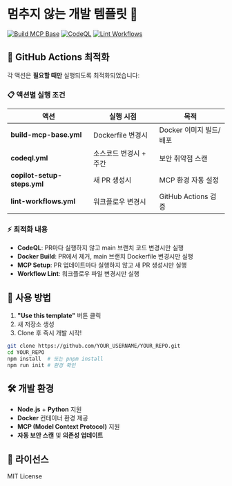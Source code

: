 # 멈추지 않는 개발 템플릿 🚀

[![Build MCP Base](https://github.com/tjqjaqhd/Dev/actions/workflows/build-mcp-base.yml/badge.svg)](https://github.com/tjqjaqhd/Dev/actions/workflows/build-mcp-base.yml)
[![CodeQL](https://github.com/tjqjaqhd/Dev/actions/workflows/codeql.yml/badge.svg)](https://github.com/tjqjaqhd/Dev/actions/workflows/codeql.yml)
[![Lint Workflows](https://github.com/tjqjaqhd/Dev/actions/workflows/lint-workflows.yml/badge.svg)](https://github.com/tjqjaqhd/Dev/actions/workflows/lint-workflows.yml)

## 🎯 GitHub Actions 최적화

각 액션은 **필요할 때만** 실행되도록 최적화되었습니다:

### 📋 액션별 실행 조건

| 액션 | 실행 시점 | 목적 |
|-----|---------|-----|
| **build-mcp-base.yml** | Dockerfile 변경시 | Docker 이미지 빌드/배포 |
| **codeql.yml** | 소스코드 변경시 + 주간 | 보안 취약점 스캔 |
| **copilot-setup-steps.yml** | 새 PR 생성시 | MCP 환경 자동 설정 |
| **lint-workflows.yml** | 워크플로우 변경시 | GitHub Actions 검증 |

### ⚡ 최적화 내용

- **CodeQL**: PR마다 실행하지 않고 main 브랜치 코드 변경시만 실행
- **Docker Build**: PR에서 제거, main 브랜치 Dockerfile 변경시만 실행  
- **MCP Setup**: PR 업데이트마다 실행하지 않고 새 PR 생성시만 실행
- **Workflow Lint**: 워크플로우 파일 변경시만 실행

## 🚀 사용 방법

1. **"Use this template"** 버튼 클릭
2. 새 저장소 생성
3. Clone 후 즉시 개발 시작!

```bash
git clone https://github.com/YOUR_USERNAME/YOUR_REPO.git
cd YOUR_REPO
npm install  # 또는 pnpm install
npm run init # 환경 확인
```

## 🛠️ 개발 환경

- **Node.js** + **Python** 지원
- **Docker** 컨테이너 환경 제공
- **MCP (Model Context Protocol)** 지원
- **자동 보안 스캔** 및 **의존성 업데이트**

## 📝 라이선스

MIT License
